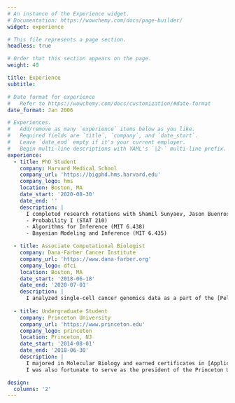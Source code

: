 ```yaml
---
# An instance of the Experience widget.
# Documentation: https://wowchemy.com/docs/page-builder/
widget: experience

# This file represents a page section.
headless: true

# Order that this section appears on the page.
weight: 40

title: Experience
subtitle:

# Date format for experience
#   Refer to https://wowchemy.com/docs/customization/#date-format
date_format: Jan 2006

# Experiences.
#   Add/remove as many `experience` items below as you like.
#   Required fields are `title`, `company`, and `date_start`.
#   Leave `date_end` empty if it's your current employer.
#   Begin multi-line descriptions with YAML's `|2-` multi-line prefix.
experience:
  - title: PhD Student
    company: Harvard Medical School
    company_url: 'https://bigphd.hms.harvard.edu'
    company_logo: hms
    location: Boston, MA
    date_start: '2020-08-30'
    date_end: ''
    description: |
      I completed research rotations with Shamil Sunyaev, Jason Buenrostro, and Luca Pinello. I also took rigorous graduate-level courses in probabilistic modeling, statistical inference, and machine learning including:
      - Probability I (STAT 210)
      - Algorithms for Inference (MIT 6.438)
      - Bayesian Modeling and Inference (MIT 6.435)

  - title: Associate Computational Biologist 
    company: Dana-Farber Cancer Institute
    company_url: 'https://www.dana-farber.org'
    company_logo: dfci
    location: Boston, MA
    date_start: '2018-06-18'
    date_end: '2020-07-01'
    description: |
      I analyzed single-cell cancer genomics data as a part of the [Pellman Lab](https://pellmanlab.dana-farber.org/). With technical co-mentorship from [Cheng-Zhong Zhang](https://dbmi.hms.harvard.edu/people/cheng-zhong-zhang), I helped shed light on how abnormal cell division can cause genomic catastrophes.
     
  - title: Undergraduate Student 
    company: Princeton University
    company_url: 'https://www.princeton.edu'
    company_logo: princeton
    location: Princeton, NJ
    date_start: '2014-08-01'
    date_end: '2018-06-30'
    description: |
      I majored in Molecular Biology and earned certificates in [Applications of Computing](https://ua.princeton.edu/academic-units/program-applications-computing) and [Quantitative and Computational Biology](https://ua.princeton.edu/academic-units/program-quantitative-and-computational-biology). For my senior thesis, I worked with [Peter Andolfatto](https://www.biology.columbia.edu/people/andolfatto) on *in silico* modeling of protein evolution. 
      I was also fortunate to serve as the president of the Princeton University Cycling Club.

design:
  columns: '2'
---
```

